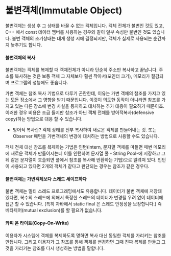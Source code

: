 # 불변객체(Immutable Object)

불변객체는 생성 후 그 상태를 바꿀 수 없는 객체입니다.  객체 전체가 불변인 것도 있고, C++ 에서 const 데이터 멤버를 사용하는 경우와 같이 일부 속성만 불변인 것도 있습니다. 불변 객체의 초기상태는 대개 생성 시에 결정되지만, 객체가 실제로 사용되는 순간까지 늦추기도 합니다.

#### 불변객체의 복사
불변객체는 객체를 복제할 때 객체전체가 아니라 단순히 주소만 복사하고 끝납니다.
주소를 복사하는 것은 보통 객체 그 자체보다 훨씬 작아서(포인터 크기), 메모리가 절감되며 프로그램의 성능에도 좋습니다.

가변 객체는 참조 복사 기법으로 다루기 곤란한데, 이유는 가변 객체의 참조를 가지고 있는 모든 장소에서 그 영향을 받기 때문입니다.
이것이 의도한 동작이 아니라면 참조를 가지고 있는 다른 장소에 변경 사실을 통지하고 대처하는 추가 대응이 필요하기 때문이죠.
이러한 경우 비용은 조금 들지만 참조가 아닌 객체 전체를 방어적복사(defensive copy)하는 방법으로 대응 할 수 있습니다.
* 방어적 복사란? 객체 상태를 전부 복사하여 새로운 객체를 만들어내는 것.
또는 Observer 패턴을 가변객체의 변경에 대처하는 방법으로 사용할 수도 있습니다.

객체 전체 대신 참조를 복제하는 기법은 인턴(intern, 문자열 객체를 마들면 매번 메모리에 새로운 객체가 만들어지는데 이를 인턴하여 문자열 풀 - String Pool-에 저장하고 그 뒤 같은 문자열이 호출되면 풀에서 참조를 복사해 반환하는 기법)으로 알려져 있다. 인턴이 사용되고 있다면 2개의 객체가 같다고 판단되는 경우는 참조가 같은 경우다.

#### 불변객체는 가변객체보다 스레드 세이프하다
불변 객체는 멀티 스레드 프로그래밍에서도 유용합니다. 데이터가 불변 객체에 저장돼 있다면, 복수의 스레드에 의해서 특정한 스레드의 데이터가 변경될 우려 없이 데이터에 접근 할 수 있습니다.  (특히 자바에서 static final 은 스레드 안정성을 보장합니다.)
즉 베타제어(mutual exclusion)를 할 필요가 없습니다. 

#### 카피 온 라이트(Copy-On-Write)  
이용자가 시스템에 객체를 복제하도록 명하면 복사 대신 동일한 객체를 가리키는 참조를 만듭니다. 그리고 이용자가 그 참조를 통해 객체를 변경하면 그때 진짜 복제를 만들고 그것을 가리키는 참조를 다시 생성하는 방법을 말합니다.
